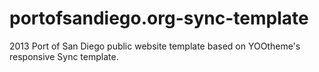 portofsandiego.org-sync-template
================================

2013 Port of San Diego public website template based on YOOtheme's responsive Sync template.